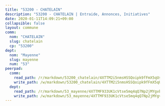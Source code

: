 ```yaml
---
title: "53200 - CHATELAIN"
description: "53200 - CHATELAIN | Entraide, Annonces, Initiatives"
date: 2020-01-11T14:09:21+09:00
collapsible: false
layout: commune
comm:
  nom: "CHATELAIN"
  slug: chatelain
  cp: "53200"
dept:
  nom: "Mayenne"
  slug: mayenne
  num: "53"
peerpad:
  comm:
    read_path: /r/markdown/53200_chatelain/4XTTM2i5nmsHSSQoipk9fFmX5qUspkz2zmX5EcLsG21ktJfe8
    write_path: /w/markdown/53200_chatelain/4XTTM2i5nmsHSSQoipk9fFmX5qUspkz2zmX5EcLsG21ktJfe8-K3TgUfLzJazYZa3DzvG6skZsHmiHWSaFqiuGYTszTioit4Y2B4MKUBtLAcUWTvdN9JPKEJQuK2BFj9L6ESHJ9RGAEWWCirLt4kBBChzof2MtZ3Vpp2jSR4xjmteSbHgDyA3kcfur
  dept:
    read_path: /r/markdown/53_mayenne/4XTTMF933UK1cVtse5mq4qQ7Np2jMYgvbp6qouY9MWyoeWY43
    write_path: /w/markdown/53_mayenne/4XTTMF933UK1cVtse5mq4qQ7Np2jMYgvbp6qouY9MWyoeWY43-K3TgUcgqTBNoSTxPqkZ94HV7ydPjBnvnBue9tEiK9jakhdXjxdo4Br4iK1oa2CDh4yEVWX1tFyjU9wvcKRuNLDocpAE5TJXkqSv2docSVtfLpqmkB6Zf1obqgGj7oAqY4ytCV5Es
---
```


